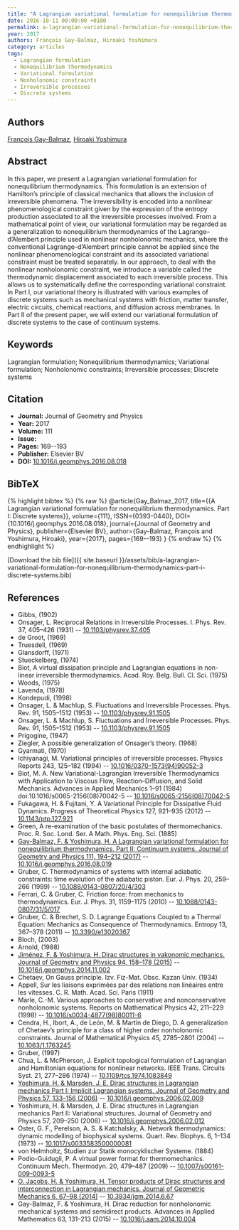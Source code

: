 ```yaml
---
title: "A Lagrangian variational formulation for nonequilibrium thermodynamics. Part I: Discrete systems"
date: 2016-10-11 00:00:00 +0100
permalink: a-lagrangian-variational-formulation-for-nonequilibrium-thermodynamics-part-i-discrete-systems
year: 2017
authors: François Gay-Balmaz, Hiroaki Yoshimura
category: articles
tags:
  - Lagrangian formulation
  - Nonequilibrium thermodynamics
  - Variational formulation
  - Nonholonomic constraints
  - Irreversible processes
  - Discrete systems
---
```

 
## Authors
[François Gay-Balmaz](authors/francois-gay-balmaz), [Hiroaki Yoshimura](authors/hiroaki-yoshimura)
 
## Abstract
In this paper, we present a Lagrangian variational formulation for nonequilibrium thermodynamics. This formulation is an extension of Hamilton’s principle of classical mechanics that allows the inclusion of irreversible phenomena. The irreversibility is encoded into a nonlinear phenomenological constraint given by the expression of the entropy production associated to all the irreversible processes involved. From a mathematical point of view, our variational formulation may be regarded as a generalization to nonequilibrium thermodynamics of the Lagrange–d’Alembert principle used in nonlinear nonholonomic mechanics, where the conventional Lagrange–d’Alembert principle cannot be applied since the nonlinear phenomenological constraint and its associated variational constraint must be treated separately. In our approach, to deal with the nonlinear nonholonomic constraint, we introduce a variable called the thermodynamic displacement associated to each irreversible process. This allows us to systematically define the corresponding variational constraint. In Part I, our variational theory is illustrated with various examples of discrete systems such as mechanical systems with friction, matter transfer, electric circuits, chemical reactions, and diffusion across membranes. In Part II of the present paper, we will extend our variational formulation of discrete systems to the case of continuum systems.
 
## Keywords
Lagrangian formulation; Nonequilibrium thermodynamics; Variational formulation; Nonholonomic constraints; Irreversible processes; Discrete systems
 
## Citation
- **Journal:** Journal of Geometry and Physics
- **Year:** 2017
- **Volume:** 111
- **Issue:** 
- **Pages:** 169--193
- **Publisher:** Elsevier BV
- **DOI:** [10.1016/j.geomphys.2016.08.018](https://doi.org/10.1016/j.geomphys.2016.08.018)
 
## BibTeX
{% highlight bibtex %}
{% raw %}
@article{Gay_Balmaz_2017,
  title={{A Lagrangian variational formulation for nonequilibrium thermodynamics. Part I: Discrete systems}},
  volume={111},
  ISSN={0393-0440},
  DOI={10.1016/j.geomphys.2016.08.018},
  journal={Journal of Geometry and Physics},
  publisher={Elsevier BV},
  author={Gay-Balmaz, François and Yoshimura, Hiroaki},
  year={2017},
  pages={169--193}
}
{% endraw %}
{% endhighlight %}
 
[Download the bib file]({{ site.baseurl }}/assets/bib/a-lagrangian-variational-formulation-for-nonequilibrium-thermodynamics-part-i-discrete-systems.bib)
 
## References
- Gibbs, (1902)
- Onsager, L. Reciprocal Relations in Irreversible Processes. I. Phys. Rev. 37, 405–426 (1931) -- [10.1103/physrev.37.405](https://doi.org/10.1103/physrev.37.405)
- de Groot, (1969)
- Truesdell, (1969)
- Glansdorff, (1971)
- Stueckelberg, (1974)
- Biot, A virtual dissipation principle and Lagrangian equations in non-linear irreversible thermodynamics. Acad. Roy. Belg. Bull. Cl. Sci. (1975)
- Woods, (1975)
- Lavenda, (1978)
- Kondepudi, (1998)
- Onsager, L. & Machlup, S. Fluctuations and Irreversible Processes. Phys. Rev. 91, 1505–1512 (1953) -- [10.1103/physrev.91.1505](https://doi.org/10.1103/physrev.91.1505)
- Onsager, L. & Machlup, S. Fluctuations and Irreversible Processes. Phys. Rev. 91, 1505–1512 (1953) -- [10.1103/physrev.91.1505](https://doi.org/10.1103/physrev.91.1505)
- Prigogine, (1947)
- Ziegler, A possible generalization of Onsager’s theory. (1968)
- Gyarmati, (1970)
- Ichiyanagi, M. Variational principles of irreversible processes. Physics Reports 243, 125–182 (1994) -- [10.1016/0370-1573(94)90052-3](https://doi.org/10.1016/0370-1573(94)90052-3)
- Biot, M. A. New Variational-Lagrangian Irreversible Thermodynamics with Application to Viscous Flow, Reaction–Diffusion, and Solid Mechanics. Advances in Applied Mechanics 1–91 (1984) doi:10.1016/s0065-2156(08)70042-5 -- [10.1016/s0065-2156(08)70042-5](https://doi.org/10.1016/s0065-2156(08)70042-5)
- Fukagawa, H. & Fujitani, Y. A Variational Principle for Dissipative Fluid Dynamics. Progress of Theoretical Physics 127, 921–935 (2012) -- [10.1143/ptp.127.921](https://doi.org/10.1143/ptp.127.921)
- Green, A re-examination of the basic postulates of thermomechanics. Proc. R. Soc. Lond. Ser. A Math. Phys. Eng. Sci. (1885)
- [Gay-Balmaz, F. & Yoshimura, H. A Lagrangian variational formulation for nonequilibrium thermodynamics. Part II: Continuum systems. Journal of Geometry and Physics 111, 194–212 (2017)](a-lagrangian-variational-formulation-for-nonequilibrium-thermodynamics-part-ii-continuum-systems) -- [10.1016/j.geomphys.2016.08.019](https://doi.org/10.1016/j.geomphys.2016.08.019)
- Gruber, C. Thermodynamics of systems with internal adiabatic constraints: time evolution of the adiabatic piston. Eur. J. Phys. 20, 259–266 (1999) -- [10.1088/0143-0807/20/4/303](https://doi.org/10.1088/0143-0807/20/4/303)
- Ferrari, C. & Gruber, C. Friction force: from mechanics to thermodynamics. Eur. J. Phys. 31, 1159–1175 (2010) -- [10.1088/0143-0807/31/5/017](https://doi.org/10.1088/0143-0807/31/5/017)
- Gruber, C. & Brechet, S. D. Lagrange Equations Coupled to a Thermal Equation: Mechanics as Consequence of Thermodynamics. Entropy 13, 367–378 (2011) -- [10.3390/e13020367](https://doi.org/10.3390/e13020367)
- Bloch, (2003)
- Arnold, (1988)
- [Jiménez, F. & Yoshimura, H. Dirac structures in vakonomic mechanics. Journal of Geometry and Physics 94, 158–178 (2015)](dirac-structures-in-vakonomic-mechanics) -- [10.1016/j.geomphys.2014.11.002](https://doi.org/10.1016/j.geomphys.2014.11.002)
- Chetaev, On Gauss principle. Izv. Fiz-Mat. Obsc. Kazan Univ. (1934)
- Appell, Sur les liaisons exprimées par des relations non linéaires entre les vitesses. C. R. Math. Acad. Sci. Paris (1911)
- Marle, C.-M. Various approaches to conservative and nonconservative nonholonomic systems. Reports on Mathematical Physics 42, 211–229 (1998) -- [10.1016/s0034-4877(98)80011-6](https://doi.org/10.1016/s0034-4877(98)80011-6)
- Cendra, H., Ibort, A., de León, M. & Martı́n de Diego, D. A generalization of Chetaev’s principle for a class of higher order nonholonomic constraints. Journal of Mathematical Physics 45, 2785–2801 (2004) -- [10.1063/1.1763245](https://doi.org/10.1063/1.1763245)
- Gruber, (1997)
- Chua, L. & McPherson, J. Explicit topological formulation of Lagrangian and Hamiltonian equations for nonlinear networks. IEEE Trans. Circuits Syst. 21, 277–286 (1974) -- [10.1109/tcs.1974.1083849](https://doi.org/10.1109/tcs.1974.1083849)
- [Yoshimura, H. & Marsden, J. E. Dirac structures in Lagrangian mechanics Part I: Implicit Lagrangian systems. Journal of Geometry and Physics 57, 133–156 (2006)](dirac-structures-in-lagrangian-mechanics-part-i-implicit-lagrangian-systems) -- [10.1016/j.geomphys.2006.02.009](https://doi.org/10.1016/j.geomphys.2006.02.009)
- Yoshimura, H. & Marsden, J. E. Dirac structures in Lagrangian mechanics Part II: Variational structures. Journal of Geometry and Physics 57, 209–250 (2006) -- [10.1016/j.geomphys.2006.02.012](https://doi.org/10.1016/j.geomphys.2006.02.012)
- Oster, G. F., Perelson, A. S. & Katchalsky, A. Network thermodynamics: dynamic modelling of biophysical systems. Quart. Rev. Biophys. 6, 1–134 (1973) -- [10.1017/s0033583500000081](https://doi.org/10.1017/s0033583500000081)
- von Helmholtz, Studien zur Statik monocyklischer Systeme. (1884)
- Podio-Guidugli, P. A virtual power format for thermomechanics. Continuum Mech. Thermodyn. 20, 479–487 (2009) -- [10.1007/s00161-009-0093-5](https://doi.org/10.1007/s00161-009-0093-5)
- [O. Jacobs, H. & Yoshimura, H. Tensor products of Dirac structures and interconnection in Lagrangian mechanics. Journal of Geometric Mechanics 6, 67–98 (2014)](tensor-products-of-dirac-structures-and-interconnection-in-lagrangian-mechanics) -- [10.3934/jgm.2014.6.67](https://doi.org/10.3934/jgm.2014.6.67)
- Gay-Balmaz, F. & Yoshimura, H. Dirac reduction for nonholonomic mechanical systems and semidirect products. Advances in Applied Mathematics 63, 131–213 (2015) -- [10.1016/j.aam.2014.10.004](https://doi.org/10.1016/j.aam.2014.10.004)

